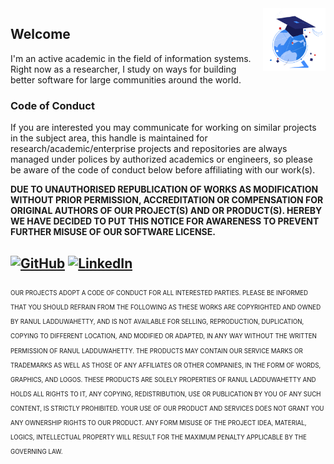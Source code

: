<!-- Open Source Notice -->
<picture>
  <source media="(prefers-color-scheme: dark)" srcset="https://raw.githubusercontent.com/LRANUL/LRANUL/main/light-rocket.gif">
  <source media="(prefers-color-scheme: light)" srcset="https://raw.githubusercontent.com/LRANUL/LRANUL/main/dark-science.gif">
  <img align="right" alt="Open Source Notice with usage right | Sign of exploration" width="100" height="100" src="https://raw.githubusercontent.com/LRANUL/LRANUL/main/dark-science.gif">
</picture>
<!--   <img align="right" alt="Open Source Notice with usage right | Sign of exploration" width="100" height="100" src="https://raw.githubusercontent.com/LRANUL/LRANUL/main/dark-science.gif"> -->

<!-- <img align="right" alt="Open Source Notice with usage rights" width="100" height="100" src="https://github.com/LRANUL/LRANUL/blob/main/information.png"> -->

## Welcome

I'm an active academic in the field of information systems. Right now as a researcher, I study on ways for building better software for large communities around the world.

### Code of Conduct
If you are interested you may communicate for working on similar projects in the subject area, this handle is maintained for research/academic/enterprise projects and repositories are always managed under polices by authorized academics or engineers, so please be aware of the code of conduct below before affiliating with our work(s).

**DUE TO UNAUTHORISED REPUBLICATION OF WORKS AS MODIFICATION WITHOUT PRIOR PERMISSION, ACCREDITATION OR COMPENSATION FOR ORIGINAL AUTHORS OF OUR PROJECT(S) AND OR PRODUCT(S). HEREBY WE HAVE DECIDED TO PUT THIS NOTICE FOR AWARENESS TO PREVENT FURTHER MISUSE OF OUR SOFTWARE LICENSE.**

[![GitHub](https://img.shields.io/badge/GitHub-%40LRANUL-black.svg?style=plastic&logo=GitHub)](https://github.com/LRANUL)
[![LinkedIn](https://img.shields.io/badge/Linkedin-Ranul-blue.svg?style=plastic&logo=Linkedin)](https://www.linkedin.com/in/ranul/)
----

<sub><sub>
OUR PROJECTS ADOPT A CODE OF CONDUCT FOR ALL INTERESTED PARTIES. PLEASE BE INFORMED THAT YOU SHOULD REFRAIN FROM THE FOLLOWING AS THESE WORKS ARE COPYRIGHTED AND OWNED BY RANUL LADDUWAHETTY, AND IS NOT AVAILABLE FOR SELLING, REPRODUCTION, DUPLICATION, COPYING TO DIFFERENT LOCATION, AND MODIFIED OR ADAPTED, IN ANY WAY WITHOUT THE WRITTEN PERMISSION OF RANUL LADDUWAHETTY. THE PRODUCTS MAY CONTAIN OUR SERVICE MARKS OR TRADEMARKS AS WELL AS THOSE OF ANY AFFILIATES OR OTHER COMPANIES, IN THE FORM OF WORDS, GRAPHICS, AND LOGOS. THESE PRODUCTS ARE SOLELY PROPERTIES OF RANUL LADDUWAHETTY AND HOLDS ALL RIGHTS TO IT, ANY COPYING, REDISTRIBUTION, USE OR PUBLICATION BY YOU OF ANY SUCH CONTENT, IS STRICTLY PROHIBITED. YOUR USE OF OUR PRODUCT AND SERVICES DOES NOT GRANT YOU ANY OWNERSHIP RIGHTS TO OUR PRODUCT. ANY FORM MISUSE OF THE PROJECT IDEA, MATERIAL, LOGICS, INTELLECTUAL PROPERTY WILL RESULT FOR THE MAXIMUM PENALTY APPLICABLE BY THE GOVERNING LAW.
 <sub><sub>
<!-- ![Open Source Notice](https://github.com/LRANUL/RPLS/blob/master/images/sphere.png)  -->
<img src="https://pastepixel.com/image/d5U9hkBxk7fs2SbQ73vp.png" alt=""/>
